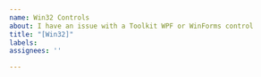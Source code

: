 ```yaml
---
name: Win32 Controls
about: I have an issue with a Toolkit WPF or WinForms control
title: "[Win32]"
labels: 
assignees: ''

---
```


<!--
Hi!

We have a separate toolkit repo for our Win32 controls that work in WPF or WinForms, please file an issue instead at https://github.com/windows-toolkit/CommunityToolkit.Win32/issues/new

Otherwise, this issue will automatically be moved to that repo.

Thanks!
-->
